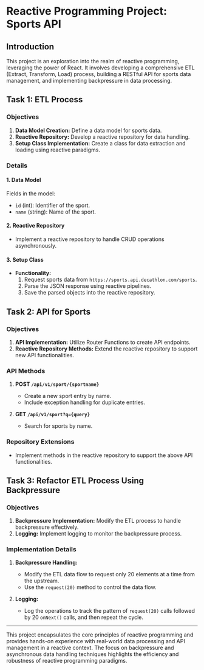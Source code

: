 # Reactive Programming Project: Sports API

## Introduction
This project is an exploration into the realm of reactive programming, leveraging the power of React. It involves developing a comprehensive ETL (Extract, Transform, Load) process, building a RESTful API for sports data management, and implementing backpressure in data processing.

## Task 1: ETL Process

### Objectives
1. **Data Model Creation:** Define a data model for sports data.
2. **Reactive Repository:** Develop a reactive repository for data handling.
3. **Setup Class Implementation:** Create a class for data extraction and loading using reactive paradigms.

### Details

#### 1. Data Model
Fields in the model:
- `id` (int): Identifier of the sport.
- `name` (string): Name of the sport.

#### 2. Reactive Repository
- Implement a reactive repository to handle CRUD operations asynchronously.

#### 3. Setup Class
- **Functionality:**
    1. Request sports data from `https://sports.api.decathlon.com/sports`.
    2. Parse the JSON response using reactive pipelines.
    3. Save the parsed objects into the reactive repository.

## Task 2: API for Sports

### Objectives
1. **API Implementation:** Utilize Router Functions to create API endpoints.
2. **Reactive Repository Methods:** Extend the reactive repository to support new API functionalities.

### API Methods

1. **POST `/api/v1/sport/{sportname}`**
    - Create a new sport entry by name.
    - Include exception handling for duplicate entries.

2. **GET `/api/v1/sport?q={query}`**
    - Search for sports by name.

### Repository Extensions
- Implement methods in the reactive repository to support the above API functionalities.

## Task 3: Refactor ETL Process Using Backpressure

### Objectives
1. **Backpressure Implementation:** Modify the ETL process to handle backpressure effectively.
2. **Logging:** Implement logging to monitor the backpressure process.

### Implementation Details

1. **Backpressure Handling:**
    - Modify the ETL data flow to request only 20 elements at a time from the upstream.
    - Use the `request(20)` method to control the data flow.

2. **Logging:**
    - Log the operations to track the pattern of `request(20)` calls followed by 20 `onNext()` calls, and then repeat the cycle.

---

This project encapsulates the core principles of reactive programming and provides hands-on experience with real-world data processing and API management in a reactive context. 
The focus on backpressure and asynchronous data handling techniques highlights the efficiency and robustness of reactive programming paradigms.
